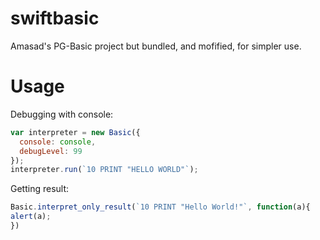 # swiftbasic
Amasad's PG-Basic project but bundled, and mofified, for simpler use.
# Usage
Debugging with console:
```javascript
var interpreter = new Basic({
  console: console,
  debugLevel: 99
});
interpreter.run(`10 PRINT "HELLO WORLD"`);
```
Getting result:
```javascript
Basic.interpret_only_result(`10 PRINT "Hello World!"`, function(a){
alert(a);
})
```
